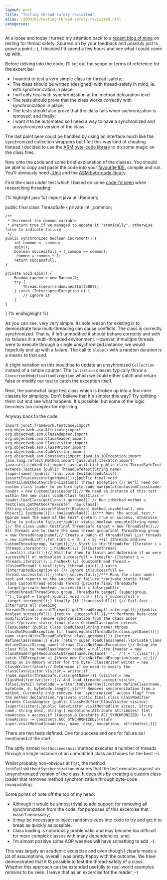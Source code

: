 ```yaml
---
layout: post
title: "Testing thread safety revisited"
alias: /2004/02/testing-thread-safety-revisited.html
categories:
---
```

At a loose end today I turned my attention back to a [recent blog of mine](/blog/2004/02/01/ignorance-was-once-bliss) on testing for thread safety. Spurred on by your feedback and possibly just to prove a point ;-), I decided I'd spend a few hours and see what I could come up with.

Before delving into the code, I'll set out the scope or terms of reference for the excercise:

* I wanted to test a very simple class for thread-safety;
* The class should be written (designed) with thread-safety in mind, ie. with synchronization in place;
* I will only deal with synchronization at the method delcaration level
* The tests should prove that the class works correctly with synchronization in place;
* The tests should also prove that the class fails when sychronization is removed; and finally;
* I want it to be automated so I need a way to have a synchronized and unsychronized version of the class.

The last point here could be handled by using an interface much like the synchronized collection wrappers but I felt this was kind of cheating. Instead I decided to use the [ASM byte-code library](http://asm.objectweb.org/) to do some magic on the class files.

Now onto the code and some brief explanation of the classes. You should be able to copy and paste the code into your [favourite IDE](http://www.intellij.org), compile and run. You'll obviously need [JUnit](http://www.junit.org) and the [ASM byte-code library](http://asm.objectweb.org/).

First the class under test which I based on some [code I'd seen](http://www.npac.syr.edu/projects/cps615fall95/students/jgyip5/public_html/cps616/conflict.html) when researching threading:

{% highlight java %}
import java.util.Random;

public final class ThreadSafe {
    private int _common;

    /**
     * Increment the common variable
     * @return true if we managed to update it "atomically", otherwise false to indicate failure
     */
    public synchronized boolean increment() {
        int common = _common;
        spin();
        boolean successfull = (_common == common);
        _common = common + 1;
        return successfull;
    }

    private void spin() {
        Random random = new Random();
        try {
            Thread.sleep(random.nextInt(500));
        } catch (InterruptedException e) {
            // Ignore it
        }
    }
}
{% endhighlight %}

As you can see, very very simple. Its sole reason for existing is to demonstrate how multi-threading can cause conflicts. The class is correctly synchronized. That is, if left unmodified it should behave correctly and with no failures in a mutli-threaded environment. However, if multiple threads were to execute through a single unsychronized instance, we would hopefully end up with a failure. The call to `sleep()` with a random duration is a means to that end.

A slight variation on this would be to update an unsyhronized `Collection` instead of a simple counter. The `Collection` classes typically throw a `ConcurrentModificationException` which we could either catch and return false or modify our test to catch the exception itself.

Next, the somewhat large test class which is broken up into a few inner classes for simplicity. Don't believe that it's simpler this way? Try splitting them out and see what happens. It's possible, but some of the logic becomes too complex for my liking.

Anyway back to the code:

```
import junit.framework.TestCase;import org.objectweb.asm.Attribute;import org.objectweb.asm.ClassAdapter;import org.objectweb.asm.ClassReader;import org.objectweb.asm.ClassVisitor;import org.objectweb.asm.ClassWriter;import org.objectweb.asm.CodeVisitor;import org.objectweb.asm.Constants;import java.io.IOException;import java.lang.reflect.Method;import java.util.Iterator;import java.util.LinkedList;import java.util.List;public class ThreadSafeTest extends TestCase {public ThreadSafeTest(String name) {super(name);}public final void testSucceedsAsis() {assertTrue(execute(getName()));}public final void testFailsWithoutSynchronization() throws Exception {// We'll need our custom class loader to perform byte-code manipulationCustomClassLoader loader = new CustomClassLoader();// We need an instance of this test within the new class loaderClass testClass = loader.loadClass(getClass().getName());// Run itMethod method = testClass.getMethod("execute", new Class[] {String.class});assertFalse(((Boolean) method.invoke(null, new Object[] {getName()})).booleanValue());}/*** Runs the actual test.* @param name The name of the test* @return true on success, otherwise false to indicate failure*/public static boolean execute(String name) {// The class under testfinal ThreadSafe target = new ThreadSafe();// All threads are to share the same thread groupfinal ThreadGroup group = new ThreadGroup(name);// Create a bunch of threadsfinal List threads = new LinkedList();for (int i = 0; i < 5; ++i) {threads.add(new CustomThread(group, target));}// Start up the threadsfor (Iterator i = threads.iterator(); i.hasNext();) {((CustomThread) i.next()).start();}// Wait for them to finish and determine if we were successfull or notboolean successfull = true;for (Iterator i = threads.iterator(); i.hasNext();) {CustomThread thread = (CustomThread) i.next();try {thread.join();} catch (InterruptedException e) {// Ignore it}successfull &= thread.successfull();}return successfull;}/*** Runs the class under test and reports on the success or failure.*/private static final class CustomThread extends Thread {private final ThreadSafe _target;private boolean _successfull = false;public CustomThread(ThreadGroup group, ThreadSafe target) {super(group, "");_target = target;}public void run() {try {_successfull = _target.increment();} finally {if (!successfull()) {// Fail-fast - interrupts all sleeping threadsThread.currentThread().getThreadGroup().interrupt();}}}public boolean successfull() {return _successfull;}}/*** Performs byte-code modification to remove synchronization from the class under test.*/private static final class CustomClassLoader extends ClassLoader {public Class loadClass(String name) throws ClassNotFoundException {if (name.equals(ThreadSafe.class.getName())|| name.startsWith(ThreadSafeTest.class.getName())) {return defineClass(name);} else {return super.loadClass(name);}}private Class defineClass(String name) throws ClassNotFoundException {// Setup the class file to readClassReader reader = null;try {reader = new ClassReader(getResourceAsStream(name.replace('.', '/') + ".class"));} catch (IOException e) {throw new ClassNotFoundException(name, e);}// Setup an in-memory writer for the byte-`ClassWriter writer = new ClassWriter(false);// Determine if we need to modify the classClassVisitor visitor = writer;if (name.equals(ThreadSafe.class.getName())) {visitor = new ClassModifier(writer);}// And load itreader.accept(visitor, false);byte[] byteCode = writer.toByteArray();return defineClass(name, byteCode, 0, byteCode.length);}}/*** Removes synchronization from a method. Currently only removes the `synchronized` access flag* from the method declaration.*/private static final class ClassModifier extends ClassAdapter {public ClassModifier(ClassVisitor visitor) {super(visitor);}public CodeVisitor visitMethod(int access, String name, String desc, String[] exceptions,Attribute attributes) {int newAccess = access;if ((access & Constants.ACC_SYNCHRONIZED) != 0) {newAccess -= Constants.ACC_SYNCHRONIZED;}return super.visitMethod(newAccess, name, desc, exceptions, attributes);}}}
```

There are two tests defined. One for success and one for failure as I mentioned at the start.

The aptly named `testSucceedsAsis` method executes a number of threads through a single instance of an unmodified class and hopes for the best :-).

Whilst probably non-obvious at first, the method `testFailsWithoutSynchronization` ensures that the test executes against an unsynchronized version of the class. It does this by creating a custom class loader that removes method synchronization through byte-code manipulating.

Some points of note off the top of my head:

* Although it would be almost trivial to add support for removing all synchronization from the code, for purposes of this excercise that wasn't necessary;
* It may be necessary to inject random sleeps into code to try and get it to break as quickly as possible.
* Class loading is notoriously problematic and may become too difficult for more complex classes with many dependencies; and;
* I'm almost positive some AOP weenies will have something to add ;-).

This was largely an academic excercise and even though I clearly made a lot of assumptions, overall I was pretty happy with the outcome. We have demonstrated that it IS possible to test the thread-safety of a class. Whether this approach can be extended usefully to real-world examples remains to be seen. I leave that as an excercise for the reader ;-)

